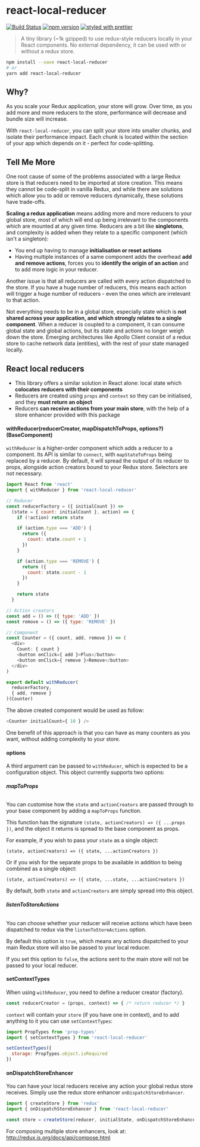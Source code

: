 # react-local-reducer

[![Build Status](https://travis-ci.org/troch/react-local-reducer.svg?branch=master)](https://travis-ci.org/troch/react-local-reducer)
[![npm version](https://badge.fury.io/js/react-local-reducer.svg)](https://badge.fury.io/js/react-local-reducer)
[![styled with prettier](https://img.shields.io/badge/styled_with-prettier-ff69b4.svg)](https://github.com/prettier/prettier)

> A tiny library (~1k gzipped) to use redux-style reducers locally in your React components. No external dependency, it can be used with or without a redux store.

```sh
npm install --save react-local-reducer
# or
yarn add react-local-reducer
```

## Why?

As you scale your Redux application, your store will grow. Over time, as you add more and more reducers to the store, performance will decrease and bundle size will increase.

With `react-local-reducer`, you can split your store into smaller chunks, and isolate their performance impact. Each chunk is located within the section of your app which depends on it - perfect for code-splitting.

## Tell Me More

One root cause of some of the problems associated with a large Redux store is that reducers need to be imported at store creation. This means they cannot be code-split in vanilla Redux, and while there are solutions which allow you to add or remove reducers dynamically, these solutions have trade-offs.

__Scaling a redux application__ means adding more and more reducers to your global store, most of which will end up being irrelevant to the components which are mounted at any given time. Reducers are a bit like __singletons__, and complexity is added when they relate to a specific component (which isn't a singleton):
- You end up having to manage __initialisation or reset actions__
- Having multiple instances of a same component adds the overhead __add and remove actions__, forces you to __identify the origin of an action__ and to add more logic in your reducer.

Another issue is that all reducers are called with every action dispatched to the store. If you have a huge number of reducers, this means each action will trigger a huge number of reducers - even the ones which are irrelevant to that action.

Not everything needs to be in a global store, especially state which is __not shared across your application, and which strongly relates to a single component__. When a reducer is coupled to a component, it can consume global state and global actions, but its state and actions no longer weigh down the store. Emerging architectures like Apollo Client consist of a redux store to cache network data (entities), with the rest of your state managed locally.

## React local reducers

- This library offers a similar solution in React alone: local state which __colocates reducers with their components__
- Reducers are created using `props` and `context` so they can be initialised, and they __must return an object__
- Reducers __can receive actions from your main store__, with the help of a store enhancer provided with this package

#### __withReducer(reducerCreator, mapDispatchToProps, options?)(BaseComponent)__

`withReducer` is a higher-order component which adds a reducer to a component. Its API is similar to `connect`, with `mapStateToProps` being replaced by a reducer. By default, it will spread the output of its reducer to props, alongside action creators bound to your Redux store. Selectors are not necessary.

```js
import React from 'react'
import { withReducer } from 'react-local-reducer'

// Reducer
const reducerFactory = ({ initialCount }) =>
  (state = { count: initialCount }, action) => {
    if (!action) return state

    if (action.type === 'ADD') {
      return ({
        count: state.count + 1
      })
    }

    if (action.type === 'REMOVE') {
      return ({
        count: state.count - 1
      })
    }

    return state
  }

// Action creators
const add = () => ({ type: 'ADD' })
const remove = () => ({ type: 'REMOVE' })

// Component
const Counter = ({ count, add, remove }) => (
  <div>
    Count: { count }
    <button onClick={ add }>Plus</button>
    <button onClick={ remove }>Remove</button>
  </div>
)

export default withReducer(
  reducerFactory,
  { add, remove }
)(Counter)
```

The above created component would be used as follow:

```js
<Counter initialCount={ 10 } />
```

One benefit of this approach is that you can have as many counters as you want, without adding complexity to your store.

#### __options__

A third argument can be passed to `withReducer`, which is expected to be a configuration object. This object currently supports two options:

###### __mapToProps__

You can customise how the `state` and `actionCreators` are passed through to your base component by adding a `mapToProps` function.

This function has the signature `(state, actionCreators) => ({ ...props })`, and the object it returns is spread to the base component as props.

For example, if you wish to pass your `state` as a single object:

`(state, actionCreators) => ({ state, ...actionCreators })`

Or if you wish for the separate props to be available in addition to being combined as a single object:

`(state, actionCreators) => ({ state, ...state, ...actionCreators })`

By default, both `state` and `actionCreators` are simply spread into this object.

###### __listenToStoreActions__

You can choose whether your reducer will receive actions which have been dispatched to redux via the `listenToStoreActions` option.

By default this option is `true`, which means any actions dispatched to your main Redux store will also be passed to your local reducer.

If you set this option to `false`, the actions sent to the main store will not be passed to your local reducer.

#### __setContextTypes__

When using `withReducer`, you need to define a reducer creator (factory).

```js
const reducerCreator = (props, context) => { /* return reducer */ }
```

`context` will contain your `store` (if you have one in context), and to add anything to it you can use `setContextTypes`:

```js
import PropTypes from 'prop-types'
import { setContextTypes } from 'react-local-reducer'

setContextTypes({
  storage: PropTypes.object.isRequired
})
```

#### __onDispatchStoreEnhancer__

You can have your local reducers receive any action your global redux store receives. Simply use the redux store enhancer `onDispatchStoreEnhancer`.

```js
import { createStore } from 'redux'
import { onDispatchStoreEnhancer } from 'react-local-reducer'

const store = createStore(reducer, initialState, onDispatchStoreEnhancer)
```

For composing multiple store enhancers, look at: http://redux.js.org/docs/api/compose.html
